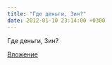 ```yaml
---
title: "Где деньги, Зин?"
date: 2012-01-10 23:14:00 +0300
---
```


Где деньги, Зин?

[Вложение](/assets/vk_photos/4/x_65819dd4.jpg)
